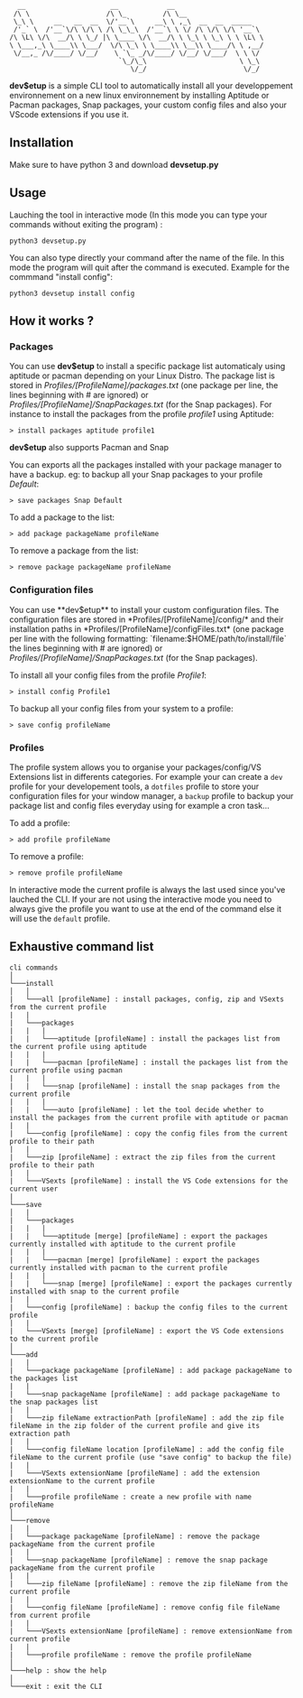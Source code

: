 ```
  __                     __            __                      
 /\ \                   /\ \_         /\ \__                   
 \_\ \     __   __  __  \/'__`\     __\ \ ,_\  __  __  _____   
 /'_` \  /'__`\/\ \/\ \ /\ \_\_\  /'__`\ \ \/ /\ \/\ \/\ '__`\ 
/\ \L\ \/\  __/\ \ \_/ |\ \____ \/\  __/\ \ \_\ \ \_\ \ \ \L\ \
\ \___,_\ \____\\ \___/  \/\ \_\ \ \____\\ \__\\ \____/\ \ ,__/
 \/__,_ /\/____/ \/__/    \ `\_ _/\/____/ \/__/ \/___/  \ \ \/ 
                           `\_/\_\                       \ \_\ 
                              \/_/                        \/_/ 
```

**dev$etup** is a simple CLI tool to automatically install all your developpement environnement on a new linux environnement by installing Aptitude or Pacman packages, Snap packages, your custom config files and also your VScode extensions if you use it.

## Installation
Make sure to have python 3 and download  **devsetup.py**

## Usage

Lauching the tool in interactive mode (In this mode you can type your commands without exiting the program) :
```
python3 devsetup.py
```

You can also type directly your command after the name of the file. In this mode the program will quit after the command is executed. Example for the commmand "install config":
```
python3 devsetup install config
```

## How it works ?

### Packages
You can use **dev$etup** to install a specific package list automaticaly using aptitude or pacman depending on your Linux Distro. The package list is stored in *Profiles/[ProfileName]/packages.txt* (one package per line, the lines beginning with # are ignored) or *Profiles/[ProfileName]/SnapPackages.txt* (for the Snap packages).
For instance to install the packages from the profile *profile1* using Aptitude:
```
> install packages aptitude profile1
```
**dev$etup** also supports Pacman and Snap

You can exports all the packages installed with your package manager to have a backup. eg: to backup all your Snap packages to your profile *Default*:
```
> save packages Snap Default
```

To add a package to the list:
```
> add package packageName profileName
```

To remove a package from the list:
```
> remove package packageName profileName
```

### Configuration files
You can use **dev$etup** to install your custom configuration files. The configuration files are stored in *Profiles/[ProfileName]/config/* and their installation paths in *Profiles/[ProfileName]/configFiles.txt* (one package per line with the following formatting: `filename:$HOME/path/to/install/file` the lines beginning with # are ignored) or *Profiles/[ProfileName]/SnapPackages.txt* (for the Snap packages).

To install all your config files from the profile *Profile1*:
```
> install config Profile1
```

To backup all your config files from your system to a profile:
```
> save config profileName
```

### Profiles
The profile system allows you to organise your packages/config/VS Extensions list in differents categories. For example your can create a `dev` profile for your developement tools, a `dotfiles` profile to store your configuration files for your window manager, a `backup` profile to backup your package list and config files everyday using for example a cron task...

To add a profile:
```
> add profile profileName
```
To remove a profile:
```
> remove profile profileName
```

In interactive mode the current profile is always the last used since you've lauched the CLI. If your are not using the interactive mode you need to always give the profile you want to use at the end of the command else it will use the `default` profile.

## Exhaustive command list 
```
cli commands
│
└───install
│   │
|   └───all [profileName] : install packages, config, zip and VSexts from the current profile
|   |
|   └───packages
|   |   |
|   |   └───aptitude [profileName] : install the packages list from the current profile using aptitude
|   |   |
|   |   └───pacman [profileName] : install the packages list from the current profile using pacman
|   |   |
|   |   └───snap [profileName] : install the snap packages from the current profile
|   |   |
|   |   └───auto [profileName] : let the tool decide whether to install the packages from the current profile with aptitude or pacman
|   |
|   └───config [profileName] : copy the config files from the current profile to their path
|   |
|   └───zip [profileName] : extract the zip files from the current profile to their path
|   |
|   └───VSexts [profileName] : install the VS Code extensions for the current user
|
└───save
│   |
|   └───packages
|   |   |
|   |   └───aptitude [merge] [profileName] : export the packages currently installed with aptitude to the current profile
|   |   |
|   |   └───pacman [merge] [profileName] : export the packages currently installed with pacman to the current profile
|   |   |
|   |   └───snap [merge] [profileName] : export the packages currently installed with snap to the current profile
|   |
|   └───config [profileName] : backup the config files to the current profile
|   |
|   └───VSexts [merge] [profileName] : export the VS Code extensions to the current profile
│   
└───add
│   |
|   └───package packageName [profileName] : add package packageName to the packages list
|   |
|   └───snap packageName [profileName] : add package packageName to the snap packages list
|   |
|   └───zip fileName extractionPath [profileName] : add the zip file fileName in the zip folder of the current profile and give its extraction path
|   |
|   └───config fileName location [profileName] : add the config file fileName to the current profile (use "save config" to backup the file)
|   |
|   └───VSexts extensionName [profileName] : add the extension extensionName to the current profile
|   |
|   └───profile profileName : create a new profile with name profileName
│   
└───remove
│   |
|   └───package packageName [profileName] : remove the package packageName from the current profile
|   |
|   └───snap packageName [profileName] : remove the snap package packageName from the current profile
|   |
|   └───zip fileName [profileName] : remove the zip fileName from the current profile
|   |
|   └───config fileName [profileName] : remove config file fileName from current profile
|   |
|   └───VSexts extensionName [profileName] : remove extensionName from current profile
|   |
|   └───profile profileName : remove the profile profileName
│   
└───help : show the help
│   
└───exit : exit the CLI
```
